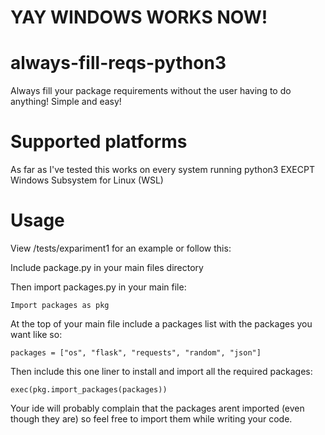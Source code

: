 # YAY WINDOWS WORKS NOW!

# always-fill-reqs-python3
Always fill your package requirements without the user having to do anything! Simple and easy!

# Supported platforms

As far as I've tested this works on every system running python3 EXECPT Windows Subsystem for Linux (WSL)

# Usage
View /tests/expariment1 for an example or follow this:

Include package.py in your main files directory

Then import packages.py in your main file:

```Import packages as pkg```

At the top of your main file include a packages list with the packages you want like so:

```packages = ["os", "flask", "requests", "random", "json"]```

Then include this one liner to install and import all the required packages:

```exec(pkg.import_packages(packages))```

Your ide will probably complain that the packages arent imported (even though they are) so feel free to import them while writing your code.
